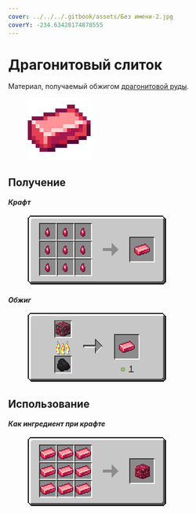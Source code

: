 ```yaml
---
cover: ../../../.gitbook/assets/Без имени-2.jpg
coverY: -234.63428174878555
---
```


# Драгонитовый слиток

Материал, получаемый обжигом [драгонитовой руды](../../rudy/dragonitovaya-ruda.md).

<figure><img src="../../../.gitbook/assets/red_ore_ingot (1).png" alt=""><figcaption></figcaption></figure>

## Получение

#### _Крафт_

<figure><img src="../../../.gitbook/assets/red_ore_ingot_result-x1.png" alt=""><figcaption></figcaption></figure>

#### _Обжиг_

<figure><img src="../../../.gitbook/assets/red_ore_ingot_result.gif" alt=""><figcaption></figcaption></figure>

## Использование

#### _Как ингредиент при крафте_

<figure><img src="../../../.gitbook/assets/red_ore_block_result-x1.png" alt=""><figcaption></figcaption></figure>
